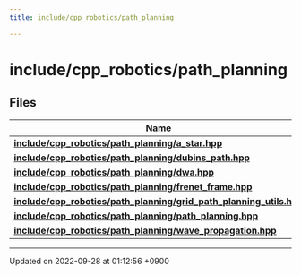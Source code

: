 ```yaml
---
title: include/cpp_robotics/path_planning

---
```


# include/cpp_robotics/path_planning



## Files

| Name           |
| -------------- |
| **[include/cpp_robotics/path_planning/a_star.hpp](/cpp_robotics/doxybook/Files/a__star_8hpp/#file-a-star.hpp)**  |
| **[include/cpp_robotics/path_planning/dubins_path.hpp](/cpp_robotics/doxybook/Files/dubins__path_8hpp/#file-dubins-path.hpp)**  |
| **[include/cpp_robotics/path_planning/dwa.hpp](/cpp_robotics/doxybook/Files/dwa_8hpp/#file-dwa.hpp)**  |
| **[include/cpp_robotics/path_planning/frenet_frame.hpp](/cpp_robotics/doxybook/Files/frenet__frame_8hpp/#file-frenet-frame.hpp)**  |
| **[include/cpp_robotics/path_planning/grid_path_planning_utils.hpp](/cpp_robotics/doxybook/Files/grid__path__planning__utils_8hpp/#file-grid-path-planning-utils.hpp)**  |
| **[include/cpp_robotics/path_planning/path_planning.hpp](/cpp_robotics/doxybook/Files/path__planning_8hpp/#file-path-planning.hpp)**  |
| **[include/cpp_robotics/path_planning/wave_propagation.hpp](/cpp_robotics/doxybook/Files/wave__propagation_8hpp/#file-wave-propagation.hpp)**  |






-------------------------------

Updated on 2022-09-28 at 01:12:56 +0900
